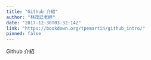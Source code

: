 ```yaml
---
title: "Github 介紹"
author: "林茂廷老師"
date: "2017-12-30T03:32:14Z"
link: "https://bookdown.org/tpemartin/github_intro/"
pinned: false
---
```


Github 介紹

